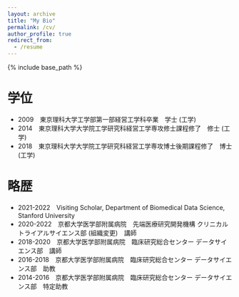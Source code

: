 ```yaml
---
layout: archive
title: "My Bio"
permalink: /cv/
author_profile: true
redirect_from:
  - /resume
---
```


{% include base_path %}

学位
======
* 2009　東京理科大学工学部第一部経営工学科卒業　学士 (工学)
* 2014　東京理科大学大学院工学研究科経営工学専攻修士課程修了　修士 (工学)
* 2018　東京理科大学大学院工学研究科経営工学専攻博士後期課程修了　博士 (工学)

略歴
======
* 2021-2022　Visiting Scholar, Department of Biomedical Data Science, Stanford University
* 2020-2022　京都大学医学部附属病院　先端医療研究開発機構 クリニカルトライアルサイエンス部 (組織変更)　講師
* 2018-2020　京都大学医学部附属病院　臨床研究総合センター データサイエンス部　講師
* 2016-2018　京都大学医学部附属病院　臨床研究総合センター データサイエンス部　助教
* 2014-2016　京都大学医学部附属病院　臨床研究総合センター データサイエンス部　特定助教

